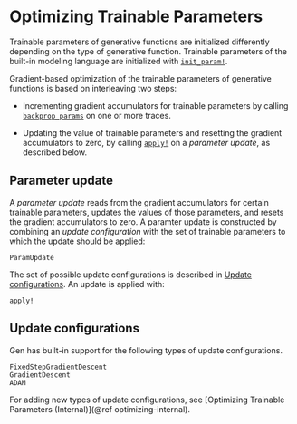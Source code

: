 # Optimizing Trainable Parameters

Trainable parameters of generative functions are initialized differently depending on the type of generative function.
Trainable parameters of the built-in modeling language are initialized with [`init_param!`](@ref).

Gradient-based optimization of the trainable parameters of generative functions is based on interleaving two steps:

- Incrementing gradient accumulators for trainable parameters by calling [`backprop_params`](@ref) on one or more traces.

- Updating the value of trainable parameters and resetting the gradient accumulators to zero, by calling [`apply!`](@ref) on a *parameter update*, as described below.

## Parameter update

A *parameter update* reads from the gradient accumulators for certain trainable parameters, updates the values of those parameters, and resets the gradient accumulators to zero.
A paramter update is constructed by combining an *update configuration* with the set of trainable parameters to which the update should be applied:
```@docs
ParamUpdate
```
The set of possible update configurations is described in [Update configurations](@ref).
An update is applied with:
```@docs
apply!
```

## Update configurations

Gen has built-in support for the following types of update configurations.
```@docs
FixedStepGradientDescent
GradientDescent
ADAM
```
For adding new types of update configurations, see [Optimizing Trainable Parameters (Internal)](@ref optimizing-internal).
